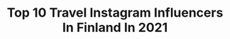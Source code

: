 ---
title: Top 10 Travel Instagram Influencers In Finland In 2021
description: >-
  Find top travel Instagram influencers in Finland in 2021. Most popular hashtags: #finland #suomi #visitfinland #nature.
platform: Instagram
hits: 141
text_top: See the top-rated Instagram influencers on inBeat.
text_bottom: Our database has 141 Instagram influencers like this in Finland for you to collaborate.
profiles:
  - username: "enna_enkeli"
    fullname: >-
      Elina Finning
    bio: >-
      ❤️ Mother of 4 kids ❤️ #Jkl 🇫🇮 -81 My Kids ❤️ family ❤️ friends ❤️ #Groupfitnessinstructor 😊 #Traveling 👍🇬🇷 💎 🏋️‍♀️ Katso Facebook Ennan ulkojumpat
    location: "Finland"
    followers: 6316
    engagement: 2508
    commentsToLikes: 0.094416
    id: ckaotta56xf6u0i78twz9s6kw
    verified: false
    hashtags: "#motheroffour, #instructorlife, #groupfitnessinstructor, #athome"
  - username: "veerahaapoja"
    fullname: >-
      VEERA HAAPOJA
    bio: >-
      Here to empower and inspire Travelling the world w/ @teppohaapoja Team @vitaminwellsuomi Walking by Faith, @houmchurch 💌: veerahaapoja@gmail.com
    location: "Finland"
    followers: 10796
    engagement: 834
    commentsToLikes: 0.082307
    id: ck0w49byvxfp00i19exzik4kd
    verified: false
    hashtags: "#reels, #visitfinland, #fiksuruoka, #finland"
  - username: "obelixy"
    fullname: >-
      Nikolaos / OBELIXY
    bio: >-
      You’re early! Travel & Photo infobelixy@gmail.com
    location: "Finland"
    followers: 33703
    engagement: 830
    commentsToLikes: 0.066051
    id: ck0tznjgdr1920i194dgdi34o
    verified: false
    hashtags: "#mobilemag, #wonderful, #instagram, #earthfocus"
  - username: "janniehari"
    fullname: >-
      Janni-Amanda Keituri
    bio: >-
      lifestyle • photography • home decor • fashion • travel Content creator from Finland 📸 E-mail: contact@janniehari.fi 💌 @aititreffit Podcast 🎙️🎧
    location: "Finland"
    followers: 16356
    engagement: 586
    commentsToLikes: 0.009743
    id: ck8szpvh2pa3a0j78ybk8gl9w
    verified: false
    hashtags: "#lindexstrongertogether, #ellosfashion, #iseyskyrbarsuomi, #maaliskuiset2020"
  - username: "mikaelakosk"
    fullname: >-
      Mikaela Koskela▪️Bloggaaja
    bio: >-
      Life | Beauty | Travel | Food | Sustainable thinking Blogger since 2008 Finnish blogger, influencer & entrepreneur ✉️: mikaela.koskela@gmail.com
    location: "Finland"
    followers: 5364
    engagement: 379
    commentsToLikes: 0.055522
    id: ck5zwvke76udp0i143rpfqg9g
    verified: false
    hashtags: "#instablogit, #pollutri, #instablogitfinland, #italia"
  - username: "veerabianca"
    fullname: >-
      VEERA BIANCA »
    bio: >-
      Traveller & Health Coach Blogger from Helsinki Changed my life: -35kg ⋙ veera@veerabianca.com 🐶: @sheltiesydney
    location: "Finland"
    followers: 35126
    engagement: 211
    commentsToLikes: 0.018360
    id: ck14lqh86vz8h0i19952flo07
    verified: false
    hashtags: "#zalandostyle, #pysyrytmissa, #ad, #pysylujana"
  - username: "kaiskos"
    fullname: >-
      Susanna
    bio: >-
      Finland 🏞 Nature, outdoor, travel Ⓜ️ ffan_nature🔹️fiftysh_of_nature fotocatchers 🔹 heart_impr 🔹️ig_week🔹️ig_discover allkindsofn🔹️hey_ihtst🔹️raw_com
    location: "Finland"
    followers: 10789
    engagement: 2056
    commentsToLikes: 0.075204
    id: ck5cink4bszrf0i11rabqrbxg
    verified: false
    hashtags: "#global, #explore, #hugs, #nature"
  - username: "anna28h"
    fullname: >-
      𝒜𝓃𝓃𝓊𝓀𝓀𝒶
    bio: >-
      ❅ Finland ❅ nature and travels ❅ it’s all about feeling 🦋 ❅ @annah.drawings
    location: "Finland"
    followers: 16646
    engagement: 965
    commentsToLikes: 0.060283
    id: ck8tdhkdn3c9i0j78100eoydd
    verified: false
    hashtags: "#foggymorning, #visitkuusamo, #sombrescapes, #nature"
  - username: "namastediary"
    fullname: >-
      namastediary
    bio: >-
      Expat📍🇫🇮 Love travelling✈️ 🔹Cityscape 🔹Streetscape #oneplus7pro #fujixt30 📸All my edits are in Lightroom mobile
    location: "Finland"
    followers: 5403
    engagement: 1888
    commentsToLikes: 0.058892
    id: ck5zwu0b96rj20i145rkkf9cv
    verified: false
    hashtags: "#earthvisuals, #fujifilm, #outdoorfinland, #condenasttraveler"
  - username: "travelsbyhenna"
    fullname: >-
      Henna Pihlaja
    bio: >-
      🌊Life with big passion🔥Helsinki🇫🇮Traveling🌎travel tips🌴hotels🏛food🍣races🏁F1🏎 @ah.fitness.wear @hennajanita -15% with code: HENNA_FREDDY15
    location: "Finland"
    followers: 15796
    engagement: 451
    commentsToLikes: 0.003577
    id: ckaozwfdnnpgi0i787e64gqnh
    verified: false
    hashtags: "#traveltips, #finland, #travelblog, #f1gp"
---